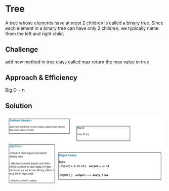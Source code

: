 # Tree
<!-- Short summary or background information -->
A tree whose elements have at most 2 children is called a binary tree. Since each element in a binary tree can have only 2 children, we typically name them the left and right child.

## Challenge
<!-- Description of the challenge -->
add new method in tree class called max return the max value in tree
## Approach & Efficiency
<!-- What approach did you take? Why? What is the Big O space/time for this approach? -->
Big O = n 
## Solution
<!-- Embedded whiteboard image -->
![image](../../assets/max.jpeg)

